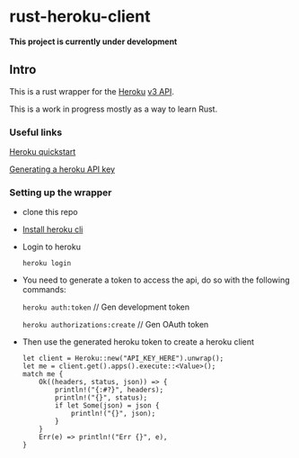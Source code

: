 # rust-heroku-client

**This project is currently under development**

## Intro

This is a rust wrapper for the [Heroku](https://heroku.com/) [v3 API](https://devcenter.heroku.com/articles/platform-api-reference/).

This is a work in progress mostly as a way to learn Rust.

### Useful links

[Heroku quickstart](https://devcenter.heroku.com/articles/platform-api-quickstart) 

[Generating a heroku API key](https://help.heroku.com/PBGP6IDE/how-should-i-generate-an-api-key-that-allows-me-to-use-the-heroku-platform-api)


### Setting up the wrapper

* clone this repo 

* [Install heroku cli](https://devcenter.heroku.com/articles/heroku-cli#download-and-install/) 

* Login to heroku  

    `heroku login`

* You need to generate a token to access the api, do so with the following commands:

    `heroku auth:token` // Gen development token

    `heroku authorizations:create` // Gen OAuth token

* Then use the generated heroku token to create a heroku client

    ```
    let client = Heroku::new("API_KEY_HERE").unwrap();
    let me = client.get().apps().execute::<Value>();
    match me {
        Ok((headers, status, json)) => {
            println!("{:#?}", headers);
            println!("{}", status);
            if let Some(json) = json {
                println!("{}", json);
            }
        }
        Err(e) => println!("Err {}", e),
    }
    ```




